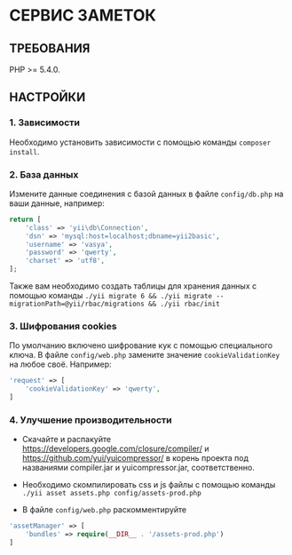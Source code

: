 СЕРВИС ЗАМЕТОК
================================

ТРЕБОВАНИЯ
------------

PHP >= 5.4.0.


НАСТРОЙКИ
-------------

### 1. Зависимости

Необходимо установить зависимости с помощью команды `composer install`.

### 2. База данных

Измените данные соединения с базой данных в файле `config/db.php` на ваши данные, например:

```php
return [
    'class' => 'yii\db\Connection',
    'dsn' => 'mysql:host=localhost;dbname=yii2basic',
    'username' => 'vasya',
    'password' => 'qwerty',
    'charset' => 'utf8',
];
```

Также вам необходимо создать таблицы для хранения данных с помощью команды `./yii migrate 6 && ./yii migrate --migrationPath=@yii/rbac/migrations && ./yii rbac/init`

### 3. Шифрования cookies

По умолчанию включено шифрование кук с помощью специального ключа. В файле `config/web.php` замените значение `cookieValidationKey` на любое своё. Например:

```php
'request' => [
    'cookieValidationKey' => 'qwerty',
]
```

### 4. Улучшение производительности

* Скачайте и распакуйте https://developers.google.com/closure/compiler/ и https://github.com/yui/yuicompressor/ в корень проекта под названиями compiler.jar и yuicompressor.jar, соответственно.

* Необходимо скомпилировать css и js файлы с помощью команды `./yii asset assets.php config/assets-prod.php`

* В файле `config/web.php` раскомментируйте

```php
'assetManager' => [
    'bundles' => require(__DIR__ . '/assets-prod.php')
]
```
